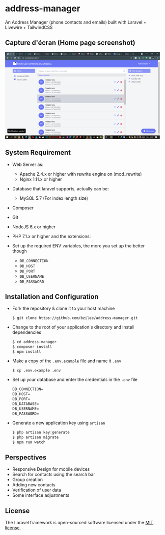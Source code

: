# address-manager

An Address Manager (phone contacts and emails) built with Laravel + Livewire + TailwindCSS

## Capture d'écran (Home page screenshot)

<p align="center">
    <img src="public/screenshot/shot.png" alt="Home  Page Screen Shot"></a>
</p>

## System Requirement

* Web Server as:
  - Apache 2.4.x or higher with rewrite engine on (mod_rewrite)  
  - Nginx 1.11.x or higher
* Database that laravel supports, actually can be:
  - MySQL 5.7 (For index length size)
* Composer
* Git
* NodeJS 6.x or higher
* PHP 7.1.x or higher and the extensions:

* Set up the required ENV variables, the more you set up the better though
  - `DB_CONNECTION`
  - `DB_HOST`
  - `DB_PORT`
  - `DB_USERNAME`
  - `DB_PASSWORD`

## Installation and Configuration
* Fork the repository & clone it to your host machine

    ```shell
    $ git clone https://github.com/bzilee/address-manager.git
    ```

* Change to the root of your application's directory and install dependencies

    ```shell
    $ cd address-manager
    $ composer install
    $ npm install 
    ```

* Make a copy of the `.env.example` file  and name it `.env`

    ```shell
    $ cp .env.example .env
    ```

* Set up your database and enter the credentials in the `.env` file

    ```
    DB_CONNECTION=
    DB_HOST=
    DB_PORT=
    DB_DATABASE=
    DB_USERNAME=
    DB_PASSWORD=
    ```

* Generate a new application key using `artisan`

    ```shell
    $ php artisan key:generate
    $ php artisan migrate
    $ npm run watch 
    ```
## Perspectives

- Responsive Design for mobile devices
- Search for contacts using the search bar
- Group creation
- Adding new contacts
- Verification of user data
- Some interface adjustments

## License

The Laravel framework is open-sourced software licensed under the [MIT license](https://opensource.org/licenses/MIT).